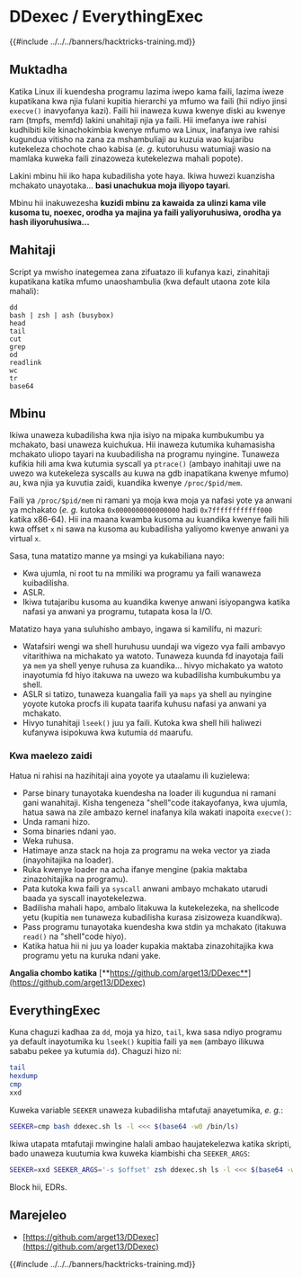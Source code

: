 # DDexec / EverythingExec

{{#include ../../../banners/hacktricks-training.md}}

## Muktadha

Katika Linux ili kuendesha programu lazima iwepo kama faili, lazima iweze kupatikana kwa njia fulani kupitia hierarchi ya mfumo wa faili (hii ndiyo jinsi `execve()` inavyofanya kazi). Faili hii inaweza kuwa kwenye diski au kwenye ram (tmpfs, memfd) lakini unahitaji njia ya faili. Hii imefanya iwe rahisi kudhibiti kile kinachokimbia kwenye mfumo wa Linux, inafanya iwe rahisi kugundua vitisho na zana za mshambuliaji au kuzuia wao kujaribu kutekeleza chochote chao kabisa (_e. g._ kutoruhusu watumiaji wasio na mamlaka kuweka faili zinazoweza kutekelezwa mahali popote).

Lakini mbinu hii iko hapa kubadilisha yote haya. Ikiwa huwezi kuanzisha mchakato unayotaka... **basi unachukua moja iliyopo tayari**.

Mbinu hii inakuwezesha **kuzidi mbinu za kawaida za ulinzi kama vile kusoma tu, noexec, orodha ya majina ya faili yaliyoruhusiwa, orodha ya hash iliyoruhusiwa...**

## Mahitaji

Script ya mwisho inategemea zana zifuatazo ili kufanya kazi, zinahitaji kupatikana katika mfumo unaoshambulia (kwa default utaona zote kila mahali):
```
dd
bash | zsh | ash (busybox)
head
tail
cut
grep
od
readlink
wc
tr
base64
```
## Mbinu

Ikiwa unaweza kubadilisha kwa njia isiyo na mipaka kumbukumbu ya mchakato, basi unaweza kuichukua. Hii inaweza kutumika kuhamasisha mchakato uliopo tayari na kuubadilisha na programu nyingine. Tunaweza kufikia hili ama kwa kutumia syscall ya `ptrace()` (ambayo inahitaji uwe na uwezo wa kutekeleza syscalls au kuwa na gdb inapatikana kwenye mfumo) au, kwa njia ya kuvutia zaidi, kuandika kwenye `/proc/$pid/mem`.

Faili ya `/proc/$pid/mem` ni ramani ya moja kwa moja ya nafasi yote ya anwani ya mchakato (_e. g._ kutoka `0x0000000000000000` hadi `0x7ffffffffffff000` katika x86-64). Hii ina maana kwamba kusoma au kuandika kwenye faili hili kwa offset `x` ni sawa na kusoma au kubadilisha yaliyomo kwenye anwani ya virtual `x`.

Sasa, tuna matatizo manne ya msingi ya kukabiliana nayo:

- Kwa ujumla, ni root tu na mmiliki wa programu ya faili wanaweza kuibadilisha.
- ASLR.
- Ikiwa tutajaribu kusoma au kuandika kwenye anwani isiyopangwa katika nafasi ya anwani ya programu, tutapata kosa la I/O.

Matatizo haya yana suluhisho ambayo, ingawa si kamilifu, ni mazuri:

- Watafsiri wengi wa shell huruhusu uundaji wa vigezo vya faili ambavyo vitarithiwa na michakato ya watoto. Tunaweza kuunda fd inayotaja faili ya `mem` ya shell yenye ruhusa za kuandika... hivyo michakato ya watoto inayotumia fd hiyo itakuwa na uwezo wa kubadilisha kumbukumbu ya shell.
- ASLR si tatizo, tunaweza kuangalia faili ya `maps` ya shell au nyingine yoyote kutoka procfs ili kupata taarifa kuhusu nafasi ya anwani ya mchakato.
- Hivyo tunahitaji `lseek()` juu ya faili. Kutoka kwa shell hili haliwezi kufanywa isipokuwa kwa kutumia `dd` maarufu.

### Kwa maelezo zaidi

Hatua ni rahisi na hazihitaji aina yoyote ya utaalamu ili kuzielewa:

- Parse binary tunayotaka kuendesha na loader ili kugundua ni ramani gani wanahitaji. Kisha tengeneza "shell"code itakayofanya, kwa ujumla, hatua sawa na zile ambazo kernel inafanya kila wakati inapoita `execve()`:
- Unda ramani hizo.
- Soma binaries ndani yao.
- Weka ruhusa.
- Hatimaye anza stack na hoja za programu na weka vector ya ziada (inayohitajika na loader).
- Ruka kwenye loader na acha ifanye mengine (pakia maktaba zinazohitajika na programu).
- Pata kutoka kwa faili ya `syscall` anwani ambayo mchakato utarudi baada ya syscall inayotekelezwa.
- Badilisha mahali hapo, ambalo litakuwa la kutekelezeka, na shellcode yetu (kupitia `mem` tunaweza kubadilisha kurasa zisizoweza kuandikwa).
- Pass programu tunayotaka kuendesha kwa stdin ya mchakato (itakuwa `read()` na "shell"code hiyo).
- Katika hatua hii ni juu ya loader kupakia maktaba zinazohitajika kwa programu yetu na kuruka ndani yake.

**Angalia chombo katika** [**https://github.com/arget13/DDexec**](https://github.com/arget13/DDexec)

## EverythingExec

Kuna chaguzi kadhaa za `dd`, moja ya hizo, `tail`, kwa sasa ndiyo programu ya default inayotumika ku `lseek()` kupitia faili ya `mem` (ambayo ilikuwa sababu pekee ya kutumia `dd`). Chaguzi hizo ni:
```bash
tail
hexdump
cmp
xxd
```
Kuweka variable `SEEKER` unaweza kubadilisha mtafutaji anayetumika, _e. g._:
```bash
SEEKER=cmp bash ddexec.sh ls -l <<< $(base64 -w0 /bin/ls)
```
Ikiwa utapata mtafutaji mwingine halali ambao haujatekelezwa katika skripti, bado unaweza kuutumia kwa kuweka kiambishi cha `SEEKER_ARGS`:
```bash
SEEKER=xxd SEEKER_ARGS='-s $offset' zsh ddexec.sh ls -l <<< $(base64 -w0 /bin/ls)
```
Block hii, EDRs.

## Marejeleo

- [https://github.com/arget13/DDexec](https://github.com/arget13/DDexec)

{{#include ../../../banners/hacktricks-training.md}}

